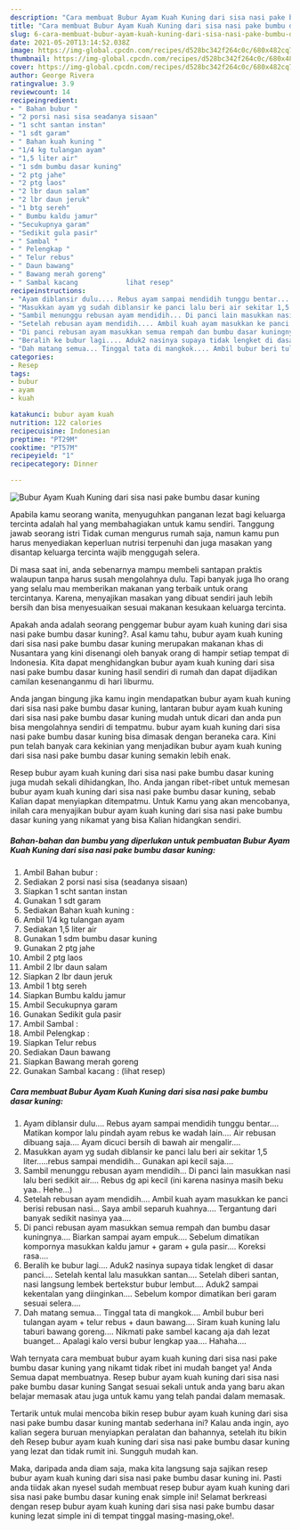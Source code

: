 ```yaml
---
description: "Cara membuat Bubur Ayam Kuah Kuning dari sisa nasi pake bumbu dasar kuning Sederhana dan Mudah Dibuat"
title: "Cara membuat Bubur Ayam Kuah Kuning dari sisa nasi pake bumbu dasar kuning Sederhana dan Mudah Dibuat"
slug: 6-cara-membuat-bubur-ayam-kuah-kuning-dari-sisa-nasi-pake-bumbu-dasar-kuning-sederhana-dan-mudah-dibuat
date: 2021-05-20T13:14:52.038Z
image: https://img-global.cpcdn.com/recipes/d528bc342f264c0c/680x482cq70/bubur-ayam-kuah-kuning-dari-sisa-nasi-pake-bumbu-dasar-kuning-foto-resep-utama.jpg
thumbnail: https://img-global.cpcdn.com/recipes/d528bc342f264c0c/680x482cq70/bubur-ayam-kuah-kuning-dari-sisa-nasi-pake-bumbu-dasar-kuning-foto-resep-utama.jpg
cover: https://img-global.cpcdn.com/recipes/d528bc342f264c0c/680x482cq70/bubur-ayam-kuah-kuning-dari-sisa-nasi-pake-bumbu-dasar-kuning-foto-resep-utama.jpg
author: George Rivera
ratingvalue: 3.9
reviewcount: 14
recipeingredient:
- " Bahan bubur "
- "2 porsi nasi sisa seadanya sisaan"
- "1 scht santan instan"
- "1 sdt garam"
- " Bahan kuah kuning "
- "1/4 kg tulangan ayam"
- "1,5 liter air"
- "1 sdm bumbu dasar kuning"
- "2 ptg jahe"
- "2 ptg laos"
- "2 lbr daun salam"
- "2 lbr daun jeruk"
- "1 btg sereh"
- " Bumbu kaldu jamur"
- "Secukupnya garam"
- "Sedikit gula pasir"
- " Sambal "
- " Pelengkap "
- " Telur rebus"
- " Daun bawang"
- " Bawang merah goreng"
- " Sambal kacang            lihat resep"
recipeinstructions:
- "Ayam diblansir dulu.... Rebus ayam sampai mendidih tunggu bentar.... Matikan kompor lalu pindah ayam rebus ke wadah lain.... Air rebusan dibuang saja.... Ayam dicuci bersih di bawah air mengalir...."
- "Masukkan ayam yg sudah diblansir ke panci lalu beri air sekitar 1,5 liter.....rebus sampai mendidih... Gunakan api kecil saja...."
- "Sambil menunggu rebusan ayam mendidih... Di panci lain masukkan nasi lalu beri sedikit air.... Rebus dg api kecil (ini karena nasinya masih beku yaa.. Hehe...)"
- "Setelah rebusan ayam mendidih.... Ambil kuah ayam masukkan ke panci berisi rebusan nasi... Saya ambil separuh kuahnya.... Tergantung dari banyak sedikit nasinya yaa...."
- "Di panci rebusan ayam masukkan semua rempah dan bumbu dasar kuningnya.... Biarkan sampai ayam empuk.... Sebelum dimatikan kompornya masukkan kaldu jamur + garam + gula pasir.... Koreksi rasa...."
- "Beralih ke bubur lagi.... Aduk2 nasinya supaya tidak lengket di dasar panci.... Setelah kental lalu masukkan santan.... Setelah diberi santan, nasi langsung lembek bertekstur bubur lembut.... Aduk2 sampai kekentalan yang diinginkan.... Sebelum kompor dimatikan beri garam sesuai selera...."
- "Dah matang semua... Tinggal tata di mangkok.... Ambil bubur beri tulangan ayam + telur rebus + daun bawang.... Siram kuah kuning lalu taburi bawang goreng.... Nikmati pake sambel kacang aja dah lezat buanget... Apalagi kalo versi bubur lengkap yaa.... Hahaha...."
categories:
- Resep
tags:
- bubur
- ayam
- kuah

katakunci: bubur ayam kuah 
nutrition: 122 calories
recipecuisine: Indonesian
preptime: "PT29M"
cooktime: "PT57M"
recipeyield: "1"
recipecategory: Dinner

---
```



![Bubur Ayam Kuah Kuning dari sisa nasi pake bumbu dasar kuning](https://img-global.cpcdn.com/recipes/d528bc342f264c0c/680x482cq70/bubur-ayam-kuah-kuning-dari-sisa-nasi-pake-bumbu-dasar-kuning-foto-resep-utama.jpg)

Apabila kamu seorang wanita, menyuguhkan panganan lezat bagi keluarga tercinta adalah hal yang membahagiakan untuk kamu sendiri. Tanggung jawab seorang istri Tidak cuman mengurus rumah saja, namun kamu pun harus menyediakan keperluan nutrisi terpenuhi dan juga masakan yang disantap keluarga tercinta wajib menggugah selera.

Di masa  saat ini, anda sebenarnya mampu membeli santapan praktis walaupun tanpa harus susah mengolahnya dulu. Tapi banyak juga lho orang yang selalu mau memberikan makanan yang terbaik untuk orang tercintanya. Karena, menyajikan masakan yang dibuat sendiri jauh lebih bersih dan bisa menyesuaikan sesuai makanan kesukaan keluarga tercinta. 



Apakah anda adalah seorang penggemar bubur ayam kuah kuning dari sisa nasi pake bumbu dasar kuning?. Asal kamu tahu, bubur ayam kuah kuning dari sisa nasi pake bumbu dasar kuning merupakan makanan khas di Nusantara yang kini disenangi oleh banyak orang di hampir setiap tempat di Indonesia. Kita dapat menghidangkan bubur ayam kuah kuning dari sisa nasi pake bumbu dasar kuning hasil sendiri di rumah dan dapat dijadikan camilan kesenanganmu di hari liburmu.

Anda jangan bingung jika kamu ingin mendapatkan bubur ayam kuah kuning dari sisa nasi pake bumbu dasar kuning, lantaran bubur ayam kuah kuning dari sisa nasi pake bumbu dasar kuning mudah untuk dicari dan anda pun bisa mengolahnya sendiri di tempatmu. bubur ayam kuah kuning dari sisa nasi pake bumbu dasar kuning bisa dimasak dengan beraneka cara. Kini pun telah banyak cara kekinian yang menjadikan bubur ayam kuah kuning dari sisa nasi pake bumbu dasar kuning semakin lebih enak.

Resep bubur ayam kuah kuning dari sisa nasi pake bumbu dasar kuning juga mudah sekali dihidangkan, lho. Anda jangan ribet-ribet untuk memesan bubur ayam kuah kuning dari sisa nasi pake bumbu dasar kuning, sebab Kalian dapat menyiapkan ditempatmu. Untuk Kamu yang akan mencobanya, inilah cara menyajikan bubur ayam kuah kuning dari sisa nasi pake bumbu dasar kuning yang nikamat yang bisa Kalian hidangkan sendiri.

<!--inarticleads1-->

##### Bahan-bahan dan bumbu yang diperlukan untuk pembuatan Bubur Ayam Kuah Kuning dari sisa nasi pake bumbu dasar kuning:

1. Ambil  Bahan bubur :
1. Sediakan 2 porsi nasi sisa (seadanya sisaan)
1. Siapkan 1 scht santan instan
1. Gunakan 1 sdt garam
1. Sediakan  Bahan kuah kuning :
1. Ambil 1/4 kg tulangan ayam
1. Sediakan 1,5 liter air
1. Gunakan 1 sdm bumbu dasar kuning
1. Gunakan 2 ptg jahe
1. Ambil 2 ptg laos
1. Ambil 2 lbr daun salam
1. Siapkan 2 lbr daun jeruk
1. Ambil 1 btg sereh
1. Siapkan  Bumbu kaldu jamur
1. Ambil Secukupnya garam
1. Gunakan Sedikit gula pasir
1. Ambil  Sambal :
1. Ambil  Pelengkap :
1. Siapkan  Telur rebus
1. Sediakan  Daun bawang
1. Siapkan  Bawang merah goreng
1. Gunakan  Sambal kacang :           (lihat resep)




<!--inarticleads2-->

##### Cara membuat Bubur Ayam Kuah Kuning dari sisa nasi pake bumbu dasar kuning:

1. Ayam diblansir dulu.... Rebus ayam sampai mendidih tunggu bentar.... Matikan kompor lalu pindah ayam rebus ke wadah lain.... Air rebusan dibuang saja.... Ayam dicuci bersih di bawah air mengalir....
1. Masukkan ayam yg sudah diblansir ke panci lalu beri air sekitar 1,5 liter.....rebus sampai mendidih... Gunakan api kecil saja....
1. Sambil menunggu rebusan ayam mendidih... Di panci lain masukkan nasi lalu beri sedikit air.... Rebus dg api kecil (ini karena nasinya masih beku yaa.. Hehe...)
1. Setelah rebusan ayam mendidih.... Ambil kuah ayam masukkan ke panci berisi rebusan nasi... Saya ambil separuh kuahnya.... Tergantung dari banyak sedikit nasinya yaa....
1. Di panci rebusan ayam masukkan semua rempah dan bumbu dasar kuningnya.... Biarkan sampai ayam empuk.... Sebelum dimatikan kompornya masukkan kaldu jamur + garam + gula pasir.... Koreksi rasa....
1. Beralih ke bubur lagi.... Aduk2 nasinya supaya tidak lengket di dasar panci.... Setelah kental lalu masukkan santan.... Setelah diberi santan, nasi langsung lembek bertekstur bubur lembut.... Aduk2 sampai kekentalan yang diinginkan.... Sebelum kompor dimatikan beri garam sesuai selera....
1. Dah matang semua... Tinggal tata di mangkok.... Ambil bubur beri tulangan ayam + telur rebus + daun bawang.... Siram kuah kuning lalu taburi bawang goreng.... Nikmati pake sambel kacang aja dah lezat buanget... Apalagi kalo versi bubur lengkap yaa.... Hahaha....




Wah ternyata cara membuat bubur ayam kuah kuning dari sisa nasi pake bumbu dasar kuning yang nikamt tidak ribet ini mudah banget ya! Anda Semua dapat membuatnya. Resep bubur ayam kuah kuning dari sisa nasi pake bumbu dasar kuning Sangat sesuai sekali untuk anda yang baru akan belajar memasak atau juga untuk kamu yang telah pandai dalam memasak.

Tertarik untuk mulai mencoba bikin resep bubur ayam kuah kuning dari sisa nasi pake bumbu dasar kuning mantab sederhana ini? Kalau anda ingin, ayo kalian segera buruan menyiapkan peralatan dan bahannya, setelah itu bikin deh Resep bubur ayam kuah kuning dari sisa nasi pake bumbu dasar kuning yang lezat dan tidak rumit ini. Sungguh mudah kan. 

Maka, daripada anda diam saja, maka kita langsung saja sajikan resep bubur ayam kuah kuning dari sisa nasi pake bumbu dasar kuning ini. Pasti anda tiidak akan nyesel sudah membuat resep bubur ayam kuah kuning dari sisa nasi pake bumbu dasar kuning enak simple ini! Selamat berkreasi dengan resep bubur ayam kuah kuning dari sisa nasi pake bumbu dasar kuning lezat simple ini di tempat tinggal masing-masing,oke!.


